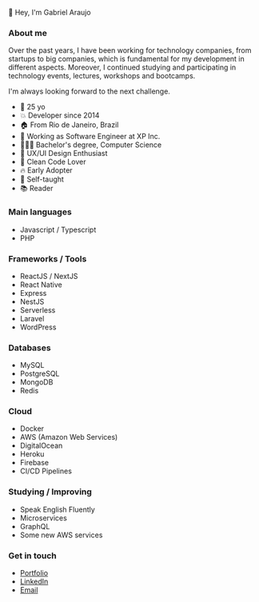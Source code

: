👋  Hey, I'm Gabriel Araujo

### About me

Over the past years, I have been working for technology companies, from startups to big companies, which is fundamental for my development in different aspects. Moreover, I continued studying and participating in technology events, lectures, workshops and bootcamps. 

I'm always looking forward to the next challenge.

  - 🎉 25 yo
  - 💥 Developer since 2014
  - 🏠 From Rio de Janeiro, Brazil
  - 🚀 Working as Software Engineer at XP Inc.
  - 👨🏻‍🎓 Bachelor's degree, Computer Science
  - 💫 UX/UI Design Enthusiast
  - 💙 Clean Code Lover
  - 🔥 Early Adopter
  - 🔫 Self-taught
  - 📚 Reader

### Main languages
  - Javascript / Typescript
  - PHP

### Frameworks / Tools
  - ReactJS / NextJS
  - React Native
  - Express
  - NestJS
  - Serverless
  - Laravel
  - WordPress

### Databases
  - MySQL
  - PostgreSQL
  - MongoDB
  - Redis

### Cloud
  - Docker
  - AWS (Amazon Web Services)
  - DigitalOcean
  - Heroku
  - Firebase
  - CI/CD Pipelines

### Studying / Improving
  - Speak English Fluently
  - Microservices
  - GraphQL
  - Some new AWS services

### Get in touch

- [Portfolio](https://ogabrielaraujo.com.br/)
- [LinkedIn](https://www.linkedin.com/in/ogabrielaraujo/)
- [Email](mailto:gabriiel66@gmail.com)
